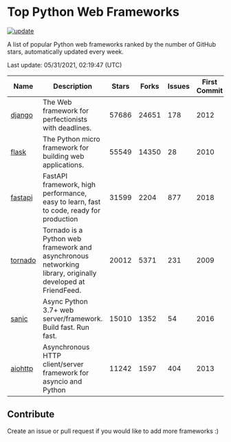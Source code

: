 # Top Python Web Frameworks

[![update](https://github.com/sunnysid3up/python-web-frameworks/actions/workflows/update.yml/badge.svg)](https://github.com/sunnysid3up/python-web-frameworks/actions/workflows/update.yml)

A list of popular Python web frameworks ranked by the number of GitHub stars, automatically updated every week.

Last update: 05/31/2021, 02:19:47 (UTC)

| Name          | Description          | Stars                     | Forks          | Issues               | First Commit        | Last Commit         |
|---------------|----------------------|---------------------------|----------------|----------------------|---------------------|---------------------|
| [django](https://github.com/django/django) | The Web framework for perfectionists with deadlines. | 57686 | 24651 | 178 | 2012 | 2021-05-30 |
| [flask](https://github.com/pallets/flask) | The Python micro framework for building web applications. | 55549 | 14350 | 28 | 2010 | 2021-05-31 |
| [fastapi](https://github.com/tiangolo/fastapi) | FastAPI framework, high performance, easy to learn, fast to code, ready for production | 31599 | 2204 | 877 | 2018 | 2021-05-31 |
| [tornado](https://github.com/tornadoweb/tornado) | Tornado is a Python web framework and asynchronous networking library, originally developed at FriendFeed. | 20012 | 5371 | 231 | 2009 | 2021-05-30 |
| [sanic](https://github.com/sanic-org/sanic) | Async Python 3.7+ web server/framework. Build fast. Run fast. | 15010 | 1352 | 54 | 2016 | 2021-05-30 |
| [aiohttp](https://github.com/aio-libs/aiohttp) | Asynchronous HTTP client/server framework for asyncio and Python | 11242 | 1597 | 404 | 2013 | 2021-05-31 |

## Contribute 

Create an issue or pull request if you would like to add more frameworks :)
